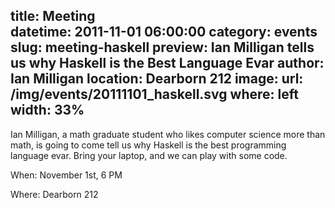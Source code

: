 title: Meeting  
datetime: 2011-11-01 06:00:00
category: events
slug: meeting-haskell
preview: Ian Milligan tells us why Haskell is the Best Language Evar
author: Ian Milligan
location: Dearborn 212
image:
    url: /img/events/20111101_haskell.svg
    where: left
    width: 33%
---

Ian Milligan, a math graduate student who likes computer science more than
math, is going to come tell us why Haskell is the best programming language
evar.  Bring your laptop, and we can play with some code.

When: November 1st, 6 PM

Where: Dearborn 212

